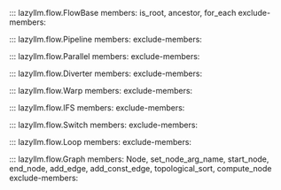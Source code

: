 ::: lazyllm.flow.FlowBase
    members: is_root, ancestor, for_each
    exclude-members:

::: lazyllm.flow.Pipeline
    members: 
    exclude-members:

::: lazyllm.flow.Parallel
    members: 
    exclude-members:

::: lazyllm.flow.Diverter
    members: 
    exclude-members:

::: lazyllm.flow.Warp
    members: 
    exclude-members:

::: lazyllm.flow.IFS
    members: 
    exclude-members:

::: lazyllm.flow.Switch
    members: 
    exclude-members:

::: lazyllm.flow.Loop
    members: 
    exclude-members:

::: lazyllm.flow.Graph
    members: Node, set_node_arg_name, start_node, end_node, add_edge, add_const_edge, topological_sort, compute_node
    exclude-members: